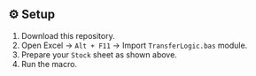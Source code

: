 ## ⚙️ Setup
1. Download this repository.  
2. Open Excel → `Alt + F11` → Import `TransferLogic.bas` module.  
3. Prepare your `Stock` sheet as shown above.  
4. Run the macro.  
